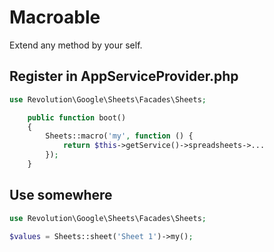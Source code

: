 # Macroable

Extend any method by your self.

## Register in AppServiceProvider.php

```php
use Revolution\Google\Sheets\Facades\Sheets;

    public function boot()
    {
        Sheets::macro('my', function () {
            return $this->getService()->spreadsheets->...
        });
    }
```

## Use somewhere
```php
use Revolution\Google\Sheets\Facades\Sheets;

$values = Sheets::sheet('Sheet 1')->my();
```
